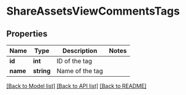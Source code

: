 # ShareAssetsViewCommentsTags

## Properties
Name | Type | Description | Notes
------------ | ------------- | ------------- | -------------
**id** | **int** | ID of the tag | 
**name** | **string** | Name of the tag | 

[[Back to Model list]](../README.md#documentation-for-models) [[Back to API list]](../README.md#documentation-for-api-endpoints) [[Back to README]](../README.md)


